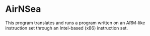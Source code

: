 # AirNSea
This program translates and runs a program written on an ARM-like instruction set through an Intel-based (x86) instruction set.

